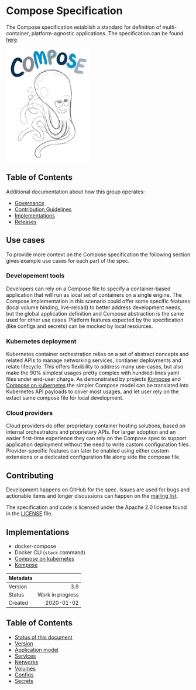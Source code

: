 # Compose Specification

The Compose specification establish a standard for definition of multi-container, platform-agnostic applications. The specification can be found [here](spec.md).

![logo](logo.jpg)   

## Table of Contents

Additional documentation about how this group operates:
* [Governance](GOVERNANCE.md)
* [Contribution Guidelines](GUIDELINES.md)
* [Implementations](#Implementations)
* [Releases](https://github.com/docker/compose-spec/releases)

## Use cases

To provide more context on the Compose specification the following section gives example use cases for each part of the spec.

### Developement tools

Developers can rely on a Compose file to specify a container-based application that will run as local set of containers on a single engine. The Compose implementation in this scenario could offer some specific features (local volume  binding, live-reload) to better address development needs, but the global application definition and Compose abstraction is the same used for other use cases. Platform features expected by the specification (like configs and secrets) can be mocked by local resources.

### Kubernetes deployment

Kubernetes container orchestration relies on a set of abstract concepts and related APIs to manage networking services, contianer deployments and relate lifecycle. This offers flexibility to address many use-cases, but also make the 90% simplest usages pretty complex with hundred-lines yaml files under end-user charge. As demonstrated by projects [Kompose](https://github.com/kubernetes/kompose) and [Compose on kubernetes](https://github.com/docker/compose-on-kubernetes) the simpler Compose model can be translated into Kubernetes API payloads to cover most usages, and let user rely on the extact same compose file for local development.

### Cloud providers

Cloud providers do offer proprietary container hosting solutions, based on internal orchestrators and proprietary APIs. For larger adoption and an easier first-time experience they can rely on the Compose spec to support application deployment without the need to write custom configuration files. Provider-specific features can later be enabled using either custom extensions or a dedicated configuration file along side the compose file.


## Contributing

Development happens on GitHub for the spec. Issues are used for bugs and actionable items and longer discussions can happen on the [mailing list](https://groups.google.com/forum/#!forum/compose-spec).

The specification and code is licensed under the Apache 2.0 license found in the [LICENSE](LICENSE) file.

## Implementations

* docker-compose
* Docker CLI (`stack` command)
* [Compose on kubernetes](https://github.com/docker/compose-on-kubernetes)
* [Kompose](https://github.com/kubernetes/kompose)



| Metadata |                  |
| -------- | ---------------: |
| Version  | 3.9              |
| Status   | Work in progress |
| Created  | 2020-01-02       |

## Table of Contents
  * [Status of this document](#status-of-this-document)
  * [Version](#version)
  * [Application model](#application-model)
  * [Services](#services)
  * [Networks](#networks)
  * [Volumes](#volumes)
  * [Configs](#configs)
  * [Secrets](#secrets)

